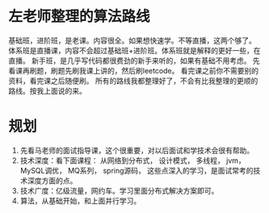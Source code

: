 # 左老师整理的算法路线
基础班，进阶班，是老课。内容很全。如果想快速学。不等直播，这两个够了。
体系班是直播课，内容不会超过基础班+进阶班。体系班就是解释的更好一些，在直播。
新手班，是几乎写代码都很费劲的新手来听的，如果有基础不用考虑。
先看课再刷题，刷题先刷我课上讲的，然后刷leetcode。
看完课之前你不需要别的资料，看完课之后随便刷。
所有的路线我都整理好了，不会有比我整理的更顺的路线。按我上面说的来。


# 规划 
 1. 先看马老师的面试指导课，这个很重要，对以后面试和学技术会很有帮助。
 2. 技术深度：看下面课程：
        从网络到分布式，
        设计模式，
        多线程，
        jvm，
        MySQL调优，
        MQ系列，
        spring源码，
        这些点深入的学习，是面试常考的技术深度方面的点。
 3. 技术广度：亿级流量，网约车。学习里面分布式解决方案即可。
 4. 算法，从基础开始，和上面并行学习。